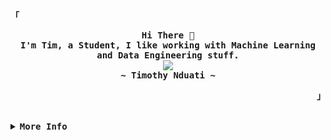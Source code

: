 <!-- timothynn's Aesthetic GitHub Profile -->
<div align="justify">

<!-- Profile -->
<p align="left"><strong><samp>「</samp></strong></p>
  <p align="center">
    <samp>
      <b>
        Hi There 👋
      <br>
        I'm Tim, a Student, I like working with Machine Learning and Data Engineering stuff.
      </b>
      <br>
        <image src="https://readme-typing-svg.herokuapp.com?font=Iosevka&size=16&color=3D9BE1&center=true&width=410&height=45&lines=I+code+beautiful+and+aesthetic+programs.">
      <br>
      <b>
        ~ Timothy Nduati ~
      </b>
    </samp>
  </p>
<p align="right"><strong><samp>」</samp></strong></p>

<br>

 

  
<details>
<summary><samp><b>More Info</b></samp></summary>

<h2></h2><br>

<!-- Contact Me -->
<p align="center">
  <samp>
    [<a href="https://twitter.com/im4_tim">twitter</a>]
    [<a href="https://open.spotify.com/user/ekazfabw073ezlpum4qlcze2b?si=db69a0ccf47243d5">spotify</a>]
    [<a href="mailto:timothynn08@gmail.com">e-mail</a>]
    [<a href="https://kaggle.com/timothynn">kaggle</a>]
    [<a href="https://www.linkedin.com/in/timothy-nduati-068029200/">linkedin</a>]
  </samp>
</p>

<h2></h2><br>

<!-- Profile Views Badge -->
<p align="center">
  <samp>
  <a href="#--------">
    <img src="https://komarev.com/ghpvc/?username=timothynn&label=Profile+Views&color=grey" alt="profile views" /> 
  </a>
  </samp>
</p>

<!-- Github Trophy -->
<div align="center">
  <table>
    <tr>
      <td><a href="#--------"><img align="center" alt="GitHub Trophy" src="https://github-trophies.vercel.app/?username=timothynn&rank=SECRET,SSS,SS,S,AAA,AA,A&row=2&column=3&margin-w=15&margin-h=15&no-frame=true&theme=nord&bg_color=1e1e2e&text_color=cdd6f4&icon_color=cba6f7&title_color=94e2d5"></a></td>
    </tr>
  </table>
</div>

<!-- Github Stats -->
<div align="center">
  <table>
    <tr>
      <td><a href="#--------"><img height="137px" align="center" alt="GitHub Stats" src="https://github-readme-stats.vercel.app/api?username=timothynn&count_private=true&show_icons=true&include_all_commits=true&line_height=21&hide_border=true&bg_color=1e1e2e&text_color=cdd6f4&icon_color=cba6f7&title_color=94e2d5"/></a></td>
      <td><a href="#--------"><img height="137px" align="center" alt="Top Language" src="https://github-readme-stats.vercel.app/api/top-langs/?username=timothynn&layout=compact&line_height=21&hide_border=true&bg_color=1e1e2e&text_color=cdd6f4&icon_color=cba6f7&title_color=94e2d5"/></a></td>
    </tr>
  </table>
</div>

</details>
</div>






































<!--  <a href="#">
  <img align="center" src="https://github.com/timothynn/timothynn/blob/main/header.png">
</a>

##### 

<p align="center">
Welcome to my profile. I'm a student pursing Computer Science. I'm interested Data Engineering. I mainly focus on Machine Learning, Feature Engineering, Time Series ETL Pipelines and CI/CD Pipelines, Data Warehousing and Data Lakes. 
<p>

<p>
 <a href="#">
   <img width="50%" align="center" src="https://github-readme-stats.vercel.app/api?username=timothynn&show_icons=true&layout=compact&hide_border=True&theme=github_dark&hide_title=true" />
 </a>
 <a href="#">
   <img width="48%" align="center" src="https://github-readme-stats.vercel.app/api/top-langs/?username=timothynn&layout=compact&hide_border=True&show_icons=true&theme=github_dark" />
 </a>
</p>

<p align="center">
 <a href="#" >
   <img align="center" src="https://streak-stats.demolab.com/?user=timothynn&theme=tokyonight_duo&hide_border=true" />
 </a>
</p>

<p align="end">
 <b>"We become what we think about", </b>
 <i>Earl Nightingale.</i>
</p>
 -->

<!--


[![Tim's GitHub stats](https://github-readme-stats.vercel.app/api?username=timothynn&show_icons=false&hide_border=True&theme=github_dark&hide_title=true)]() 
[![Languages](https://github-readme-stats.vercel.app/api/top-langs/?username=timothynn&layout=compact&hide_border=True&show_icons=true&theme=github_dark)]()

**timoluxinne/timoluxinne** is a ✨ _special_ ✨ repository because its `README.md` (this file) appears on your GitHub profile.
https://open.spotify.com/user/ekazfabw073ezlpum4qlcze2b?si=c0d2be08bd014fd3
Here are some ideas to get you started:

- 🔭 I’m currently working on ...
- 🌱 I’m currently learning ...
- 👯 I’m looking to collaborate on ...
- 🤔 I’m looking for help with ...
- 💬 Ask me about ...
- 📫 How to reach me: ...
- 😄 Pronouns: ...
- ⚡ Fun fact: ...
-->
